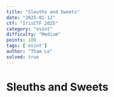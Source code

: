 ```yaml
---
title: "Sleuths and Sweets"
date: "2025-01-12"
ctf: "IrisCTF 2025"
category: "osint"
difficulty: "Medium"
points: 100
tags: ['osint']
author: "Tham Le"
solved: true
---
```




# Sleuths and Sweets
